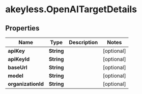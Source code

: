 # akeyless.OpenAITargetDetails

## Properties

Name | Type | Description | Notes
------------ | ------------- | ------------- | -------------
**apiKey** | **String** |  | [optional] 
**apiKeyId** | **String** |  | [optional] 
**baseUrl** | **String** |  | [optional] 
**model** | **String** |  | [optional] 
**organizationId** | **String** |  | [optional] 


